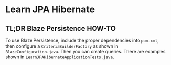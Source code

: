 Learn JPA Hibernate
===================

## TL;DR Blaze Persistence HOW-TO

To use Blaze Persistence, include the proper dependencies into `pom.xml`, then configure a
`CriteriaBuilderFactory` as shown in `BlazeConfiguration.java`. Then you can create queries. There
are examples shown in `LearnJPAHibernateApplicationTests.java`.